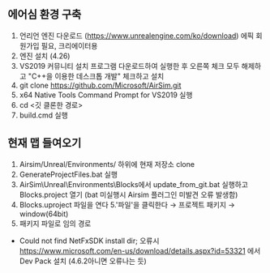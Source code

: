 ## 에어심 환경 구축
1.  언리언 엔진 다운로드 (https://www.unrealengine.com/ko/download) 에픽 회원가입 필요, 크리에이터용
2. 엔진 설치 (4.26)
3. VS2019 커뮤니티 설치 프로그램 다운로드하여 실행한 후 오른쪽 체크 모두 해제하고 "C++을 이용한 데스크톱 개발" 체크하고 설치
4. git clone https://github.com/Microsoft/AirSim.git
5. x64 Native Tools Command Prompt for VS2019 실행
6. cd <깃 클론한 경로> 
7. build.cmd 실행

## 현재 맵 들여오기
1. Airsim/Unreal/Environments/ 하위에 현재 저장소 clone
2. GenerateProjectFiles.bat 실행
3. AirSim\Unreal\Environments\Blocks에서 update_from_git.bat 실행하고 Blocks.project 열기 (bat 미실행시 Airsim 플러그인 미발견 오류 발생함)
4. Blocks.uproject 파일을 연다
5.'파일'을 클릭한다 → 프로젝트 패키지 → window(64bit)
6. 패키지 파일로 임의 경로 

* Could not find NetFxSDK install dir; 오류시 https://www.microsoft.com/en-us/download/details.aspx?id=53321 에서 Dev Pack 설치 (4.6.2아니면 오류나는 듯)
